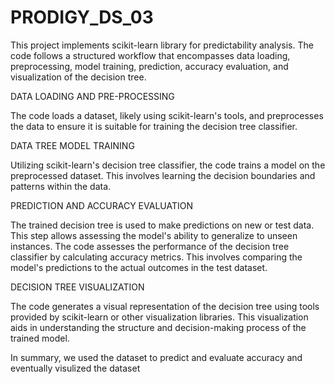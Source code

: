 # PRODIGY_DS_03

This project implements scikit-learn library for predictability analysis.
The code follows a structured workflow that encompasses data loading, preprocessing, model training, prediction, accuracy evaluation, and visualization of the decision tree.

DATA LOADING AND PRE-PROCESSING

The code loads a dataset, likely using scikit-learn's tools, and preprocesses the data to ensure it is suitable for training the decision tree classifier.

DATA TREE MODEL TRAINING

Utilizing scikit-learn's decision tree classifier, the code trains a model on the preprocessed dataset. This involves learning the decision boundaries and patterns within the data.

PREDICTION AND ACCURACY EVALUATION

The trained decision tree is used to make predictions on new or test data. This step allows assessing the model's ability to generalize to unseen instances.
The code assesses the performance of the decision tree classifier by calculating accuracy metrics. This involves comparing the model's predictions to the actual outcomes in the test dataset.

DECISION TREE VISUALIZATION

The code generates a visual representation of the decision tree using tools provided by scikit-learn or other visualization libraries. This visualization aids in understanding the structure and decision-making process of the trained model.

In summary, we used the dataset to predict and evaluate accuracy and eventually visulized the dataset
